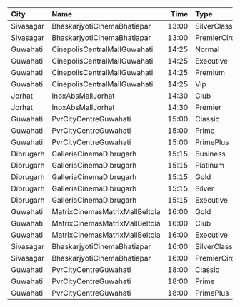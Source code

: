 | City      | Name                           |  Time | Type          | Price | Capacity | Booked |
| :-------- | :----------------------------- | ----: | :------------ | ----: | -------: | -----: |
| Sivasagar | BhaskarjyotiCinemaBhatiapar    | 13:00 | SilverClass   |  200₹ |      176 |    132 |
| Sivasagar | BhaskarjyotiCinemaBhatiapar    | 13:00 | PremierCircle |  150₹ |      315 |    273 |
| Guwahati  | CinepolisCentralMallGuwahati   | 14:25 | Normal        |  130₹ |       12 |      0 |
| Guwahati  | CinepolisCentralMallGuwahati   | 14:25 | Executive     |  150₹ |       58 |      0 |
| Guwahati  | CinepolisCentralMallGuwahati   | 14:25 | Premium       |  170₹ |       26 |      2 |
| Guwahati  | CinepolisCentralMallGuwahati   | 14:25 | Vip           |  350₹ |        2 |      0 |
| Jorhat    | InoxAbsMallJorhat              | 14:30 | Club          |  230₹ |        1 |      0 |
| Jorhat    | InoxAbsMallJorhat              | 14:30 | Premier       |  120₹ |        2 |      0 |
| Guwahati  | PvrCityCentreGuwahati          | 15:00 | Classic       |  190₹ |       40 |     20 |
| Guwahati  | PvrCityCentreGuwahati          | 15:00 | Prime         |  210₹ |       82 |     46 |
| Guwahati  | PvrCityCentreGuwahati          | 15:00 | PrimePlus     |  250₹ |       13 |      7 |
| Dibrugarh | GalleriaCinemaDibrugarh        | 15:15 | Business      |  340₹ |       17 |      8 |
| Dibrugarh | GalleriaCinemaDibrugarh        | 15:15 | Platinum      |  280₹ |       22 |     11 |
| Dibrugarh | GalleriaCinemaDibrugarh        | 15:15 | Gold          |  190₹ |       85 |     43 |
| Dibrugarh | GalleriaCinemaDibrugarh        | 15:15 | Silver        |  100₹ |       50 |     28 |
| Dibrugarh | GalleriaCinemaDibrugarh        | 15:15 | Executive     |  240₹ |      150 |     74 |
| Guwahati  | MatrixCinemasMatrixMallBeltola | 16:00 | Gold          |  350₹ |      100 |      0 |
| Guwahati  | MatrixCinemasMatrixMallBeltola | 16:00 | Club          |  200₹ |      100 |      0 |
| Guwahati  | MatrixCinemasMatrixMallBeltola | 16:00 | Executive     |  150₹ |      100 |      0 |
| Sivasagar | BhaskarjyotiCinemaBhatiapar    | 16:00 | SilverClass   |  200₹ |      176 |    132 |
| Sivasagar | BhaskarjyotiCinemaBhatiapar    | 16:00 | PremierCircle |  150₹ |      315 |    273 |
| Guwahati  | PvrCityCentreGuwahati          | 18:00 | Classic       |  190₹ |       40 |     20 |
| Guwahati  | PvrCityCentreGuwahati          | 18:00 | Prime         |  210₹ |       82 |     45 |
| Guwahati  | PvrCityCentreGuwahati          | 18:00 | PrimePlus     |  250₹ |       13 |      7 |